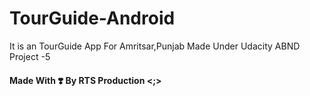 # TourGuide-Android
It is an TourGuide App For Amritsar,Punjab Made Under Udacity ABND Project -5

#### Made With ❣️ By RTS Production <;>
